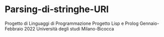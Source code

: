 # Parsing-di-stringhe-URI
Progetto di Linguaggi di Programmazione Progetto Lisp e Prolog Gennaio-Febbraio 2022 Università degli studi Milano-Bicocca

